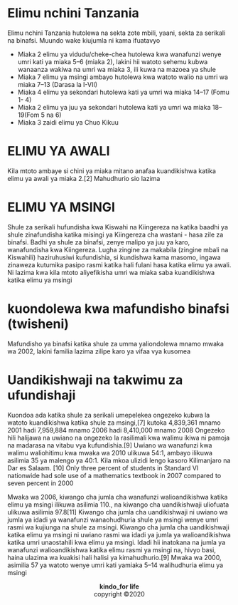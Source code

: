 
<html>
<head>
<title>kindo boy</title>

<link href="home" >
</head>
<body>
<h1>Elimu nchini
Tanzania</h1>

<p>Elimu nchini Tanzania hutolewa na sekta
zote mbili, yaani, sekta za serikali na
binafsi.
 Muundo wake kiujumla ni kama ifuatavyo
</p>
<ul>
<li>Miaka 2 elimu ya vidudu/cheke-chea
hutolewa kwa wanafunzi wenye umri
kati ya miaka 5–6 (miaka 2), lakini hii
watoto sehemu kubwa wanaanza
wakiwa na umri wa miaka 3, ili kuwa
na mazoea ya shule</li>
<li>Miaka 7 elimu ya msingi ambayo
hutolewa kwa watoto walio na umri wa
miaka 7–13 (Darasa la I-VII)
</li>
<li>Miaka 4 elimu ya sekondari hutolewa
kati ya umri wa miaka 14–17 (Fomu 1-
4)</li>
<li>Miaka 2 elimu ya juu ya sekondari
hutolewa kati ya umri wa miaka 18–19(Fom 5 na 6)
</li>
<li>
Miaka 3 zaidi elimu ya Chuo Kikuu</li>
</ul>
<h1>ELIMU YA AWALI</h1>
<p>
Kila mtoto ambaye si chini ya miaka
mitano anafaa kuandikishwa katika
elimu ya awali ya miaka 2.[2] Mahudhurio
sio lazima</p>
<h1>ELIMU YA MSINGI</h1>
<p>Shule za serikali hufundisha kwa Kiswahi
na Kiingereza na katika baadhi ya shule
zinafundisha katika misingi ya Kiingereza
cha wastani - hasa zile za binafsi. Badhi
ya shule za binafsi, zenye malipo ya juu
ya karo, wanafundisha kwa Kiingereza.
Lugha zingine za makabila (zingine mbali
na Kiswahili) haziruhusiwi kufundishia, si
kundishwa kama masomo, ingawa
zinaweza kutumika pasipo rasmi katika
hali fulani hasa katika elimu ya awali.
Ni lazima kwa kila mtoto aliyefikisha umri
wa miaka saba kuandikishwa katika
elimu ya msingi</p>
<h1>kuondolewa kwa mafundisho binafsi (twisheni)</h1>
<p>
Mafundisho ya binafsi katika shule za
umma yaliondolewa mnamo mwaka wa
2002, lakini familia lazima zilipe karo ya
vifaa vya kusomea</p>

<h1>Uandikishwaji na takwimu za
ufundishaji</h1>
<p>
Kuondoa ada katika shule za serikali
umepelekea ongezeko kubwa la watoto
kuandikishwa katika shule za msingi,[7]
kutoka 4,839,361 mnamo 2001 hadi
7,959,884 mnamo 2006 hadi 8,410,000
mnamo 2008 Ongezeko hili halijawa na uwiano na
ongezeko la rasilimali kwa walimu ikiwa
ni pamoja na madarasa na vitabu vya
kufundishia.[9] Uwiano wa wanafunzi kwa
walimu waliohitimu kwa mwaka wa 2010
ulikuwa 54:1, ambayo ilikuwa asilimia 35
ya malengo ya 40:1. Kila mkoa ulizidi
lengo kasoro Kilimanjaro na Dar es
Salaam.
[10] Only three percent of
students in Standard VI nationwide had
sole use of a mathematics textbook in
2007 compared to seven percent in
2000</p>
<p>Mwaka wa 2006, kiwango cha jumla cha
wanafunzi walioandikishwa katika elimu
ya msingi ilikuwa asilimia 110., na kiwango cha uandikishwaji uliofuata
ulikuwa asilimia 97.8[11] Kiwango cha
jumla cha uandikishwaji ni uwiano wa
jumla ya idadi ya wanafunzi
wanaohudhuria shule ya msingi wenye
umri rasmi wa kujiunga na shule za
msingi. Kiwango cha jumla cha
uandikishwaji katika elimu ya msingi ni
uwiano rasmi wa idadi ya jumla ya
walioandikishwa katika umri unaostahili
kwa elimu ya msingi. Idadi hii inatokana
na jumla ya wanafunzi walioandikishwa
katika elimu rasmi ya msingi na, hivyo
basi, haina ulazima wa kuakisi hali halisi
ya kimahudhurio.[9] Mwaka wa 2000,
asimilia 57 ya watoto 
wenye umri kati yamiaka 5–14
 walihudhuria elimu ya msingi</p>

<center><b>kindo_for life</b></center>
<center>copyright ©2020</center>
</body>



</html>
